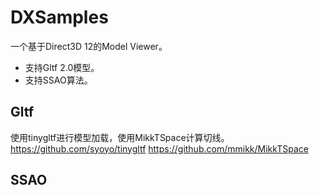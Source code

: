# DXSamples
一个基于Direct3D 12的Model Viewer。
* 支持Gltf 2.0模型。
* 支持SSAO算法。
## Gltf
使用tinygltf进行模型加载，使用MikkTSpace计算切线。
<https://github.com/syoyo/tinygltf>
<https://github.com/mmikk/MikkTSpace>
## SSAO
